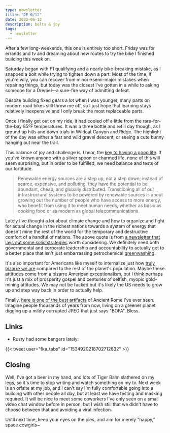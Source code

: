 ```yaml
---
type: newsletter
title: "DF 6/12"
date: 2022-06-12
description: bolts & joy
tags:
  - newsletter
---
```


After a few long-weekends, this one is entirely too short. Friday was for errands and tv and dreaming about new routes to try the bike I finished building this week on.

Saturday began with F1 qualifying and a nearly bike-breaking mistake, as I snapped a bolt while trying to tighten down a part. Most of the time, if you're wily, you can recover from minor->semi-major mistakes when repairing things, but today was the closest I've gotten in a while to asking someone for a Dremel—a sure-fire way of admitting defeat.

Despite building fixed gears a lot when I was younger, many parts on modern road bikes still throw me off, so I just hope that learning stays relatively inexpensive and I only break the most replaceable parts.

Once I finally got out on my ride, it had cooled off a little from the rare-for-the-bay 85ºF temperatures. It was a three bottle and refill day though, as I ground up hills and down trials in Wildcat Canyon and Ridge. The highlight of the day was either a fast and wild gravel descent, or seeing a cute bunny hanging out near the trail.

This balance of joy and challenge is, I hear, the [key to having a good life](https://www.theatlantic.com/family/archive/2022/03/chasing-happiness-leads-to-dissatisfaction/629427/). If you've known anyone with a silver spoon or charmed life, none of this will seem surprising, but in order to be fulfilled, we need balance and tests of our fortitude.

> Renewable energy sources are a step up, not a step down; instead of scarce, expensive, and polluting, they have the potential to be abundant, cheap, and globally distributed. Transitioning all of our infrastructural systems to be powered by renewable sources is about growing out the number of people who have access to more energy, who benefit from using it to meet human needs, whether as basic as cooking food or as modern as global telecommunications. 

Lately I've thought a lot about climate change and how to organize and fight for actual change in the richest nations towards a system of energy that doesn't mine the rest of the world for the temporary and destructive comfort of a handful of nations. The above quote is from [a newsletter that lays out some solid strategies](https://tinyletter.com/metafoundry/letters/metafoundry-75-resilience-abundance-decentralization) worth considering. We definitely need both governmental and corporate leadership and accountability to actually get to a better place that isn't just embarrassing petrochemical [greenwashing](https://www.clientearth.org/projects/the-greenwashing-files/exxonmobil/). 

It's also important for Americans like myself to internalize just how [truly bizarre we are](https://psmag.com/social-justice/joe-henrich-weird-ultimatum-game-shaking-up-psychology-economics-53135) compared to the rest of the planet's population. Maybe these attitudes come from a bizarre American exceptionalism, but I think perhaps it's just a mix of prosperity gospel and centuries of selfish, myopic gold-mining attitudes. We may not be fucked but it's likely the US needs to grow up and step way back in order to actually help.

Finally, [here is one of the best artifacts](https://hyperallergic.com/738710/penis-graffiti-found-at-ancient-roman-site/) of Ancient Rome I've ever seen. Imagine people thousands of years from now, living on a greener planet digging up a mildly corrupted JPEG that just says "BOFA". Bless.

## Links

- Rusty had some bangers lately:

{{< tweet user="fka_tabs" id="1534920218702712832" >}}

## Closing

Well, I've got a beer in my hand, and lots of Tiger Balm slathered on my legs, so it's time to stop writing and watch something on my tv. Next week is an offsite at my job, and I can't say I'm fully comfortable going into a building with other people all day, but at least we have testing and masking required. It will be nice to meet some coworkers I've only seen on a small video chat window before in person, but I wish still that we didn't have to choose between that and avoiding a viral infection. 

Until next time, keep your eyes on the pies, and aim for merely "happy," space cowgirls~